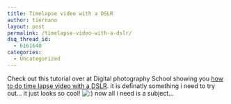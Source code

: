 ```yaml
---
title: Timelapse video with a DSLR
author: tiernano
layout: post
permalink: /timelapse-video-with-a-dslr/
dsq_thread_id:
  - 6161640
categories:
  - Uncategorized
---
```

Check out this tutorial over at Digital photography School showing you [how to do time lapse video with a DSLR][1]. it is definatly something i need to try out&#8230; it just looks so cool! <img src="http://www.geekphotographer.com/wp-includes/images/smilies/icon_smile.gif" alt=":)" class="wp-smiley" /> now all i need is a subject&#8230;

 [1]: http://digital-photography-school.com/blog/how-to-make-a-time-lapse-video-with-your-dslr/
